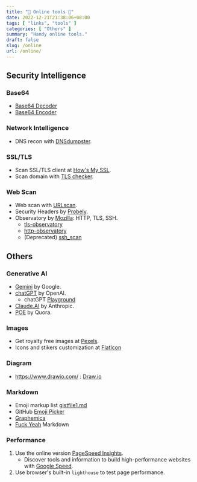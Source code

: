 ```yaml
---
title: "🔧 Online tools 🔨"
date: 2022-12-21T21:38:06+08:00
tags: [ "links", "tools" ]
categories: [ "Others" ]
summary: "Handy online tools."
draft: false
slug: /online
url: /online/
---
```


## Security Intelligence

### Base64

 - [Base64 Decoder](https://base64-decode.online/)
 - [Base64 Encoder](https://base64-encode.online/)

### Network Intelligence

 - DNS recon with [DNSdumpster](https://dnsdumpster.com/).

### SSL/TLS 
 
 - Scan SSL/TLS client at [How's My SSL](https://www.howsmyssl.com/).
 - Scan domain with [TLS checker](https://www.cdn77.com/tls-test).

### Web Scan

 - Web scan with [URLscan](https://urlscan.io/).
 - Security Headers by [Probely](https://securityheaders.com/).
 - Observatory by [Mozilla](https://observatory.mozilla.org/): HTTP, TLS, SSH.
    - [tls-observatory](https://github.com/mozilla/tls-observatory)
    - [http-observatory](https://github.com/mozilla/http-observatory)
    - (Deprecated) [ssh_scan](https://github.com/mozilla/ssh_scan)



## Others

### Generative AI

 - [Gemini](https://gemini.google.com/) by Google.
 - [chatGPT](https://chat.openai.com/) by OpenAI.
   - chatGPT [Playground](https://platform.openai.com/playground?ref=FutureTools.io)
 - [Claude.AI](https://claude.ai/chats) by Anthropic.
 - [POE](https://poe.com/chats) by Quora.

### Images
 
 - Get royalty free images at [Pexels](https://www.pexels.com/).
 - Icons and stikers customization at [FlatIcon](https://www.flaticon.com/)
 
### Diagram

 -  <https://www.drawio.com/> : [Draw.io](https://app.diagrams.net/)

### Markdown

 - Emoji markup list [gistfile1.md](https://gist.github.com/rxaviers/7360908)
 - GitHub [Emoji Picker](https://github-emoji-picker.rickstaa.dev/)
 - [Graphemica](https://graphemica.com/)
 - [Fuck Yeah](http://fuckyeahmarkdown.com/) Markdown

### Performance
 1. Use the online version [PageSpeed Insights](https://pagespeed.web.dev/).
    - Discover tools and information to build high-performance websites with [Google Speed](https://developers.google.com/speed).
 2. Use browser's built-in `lighthouse` to test page performance.

<!--
## Others

 - https://plate.ziwei-yun.com/plate.php
 - https://www.eee-learning.com/article/2076
 - https://fengshuirepublic.teachable.com/

-->


